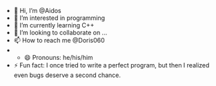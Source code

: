 - 👋 Hi, I’m @Aidos
- 👀 I’m interested in programming 
- 🌱 I’m currently learning C++
- 💞️ I’m looking to collaborate on ...
- 📫 How to reach me @Doris060
- - 😄 Pronouns: he/his/him
- ⚡ Fun fact: I once tried to write a perfect program, but then I realized even bugs deserve a second chance.

<!---
0ra1bek/0ra1bek is a ✨ special ✨ repository because its `README.md` (this file) appears on your GitHub profile.
You can click the Preview link to take a look at your changes.
--->
